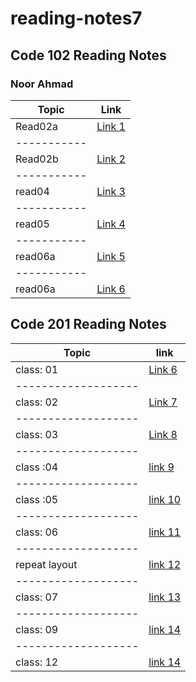 # reading-notes7

## Code 102  Reading Notes

### Noor Ahmad

| Topic     | Link                   
|-----------| -------------------  
| Read02a   | [Link 1 ](./read02a.md)
|-----------|
| Read02b   | [Link 2 ](./read02b.md)
|-----------|
| read04    | [Link 3 ](./read04.md) 
|-----------|
| read05    | [Link 4 ](./read05.md)
|-----------|
| read06a   | [Link 5 ](./read06a.md)
|-----------|
| read06a   | [Link 6 ](./read06b.md)

## Code 201 Reading Notes

| Topic             | link
|-------------------|-----------------------
|class: 01          | [Link 6 ](./read001.md)
|-------------------|
|class: 02          | [Link 7 ](./class02.md)
|-------------------|
|class: 03          | [Link 8 ](./class03.md)
|-------------------|
|class :04          | [link 9 ](./class04.md)
|-------------------|
|class :05          | [link 10 ](./class05.md)
|-------------------|
|class: 06          | [link 11 ](./class06.md)
|-------------------|
|repeat layout      | [link 12 ](./class08.md)
|-------------------|
|class: 07          | [link 13](./class07.md)
|-------------------|
|class: 09          | [link 14](./class09.md)
|-------------------|
|class: 12          | [link 14](./class12.md)

